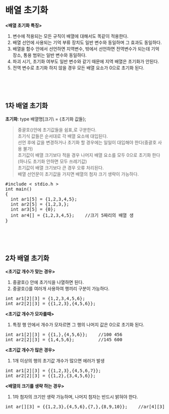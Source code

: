 # 배열 초기화
**<배열 초기화 특징>**
1. 변수에 적용되는 모든 규칙이 배열에 대해서도 똑같이 적용한다.
2. 배열 선언에 사용되는 기억 부류 장치도 일반 변수와 동일하며 그 효과도 동일하다.
3. 배열을 함수 안에서 선언하면 지역변수, 밖에서 선언하면 전역변수가 되는데 기억 장소, 통용 범위는 일반 변수와 동일하다.
4. 파괴 시기, 초기화 여부도 일반 변수와 같기 때문에 지역 배열은 초기화가 안된다.
5. 전역 변수로 초기화 하지 않을 경우 모든 배열 요소가 0으로 초기화 된다.

<br><br><br>
## 1차 배열 초기화
**초기화**: type 배열명[크기\ = {초기화 값들};  
> 중괄호()안에 초기값들을 쉼표,로 구분한다.  
> 초기식 값들은 순서대로 각 배열 요소에 대입된다.  
> 선언 후에 값을 변경하거나 초기화 할 경우에는 일일이 대입해야 한다(중괄호 사용 불가)  
> 초기값이 배열 크기보다 적을 경우 나머지 배열 요소를 모두 0으로 초기화 한다(하나도 초기화 안하면 모두 쓰레기값)  
> 초기값이 배열 크기보다 큰 경우 오류 처리된다.  
> 배열 선언문이 초기값을 가지면 배열의 첨자 크기 생략이 가능하다.  

<pre>#include < stdio.h >
int main()
{
  int ar1[5] = {1,2,3,4,5};
  int ar2[5] = {1,2,3,};
  int ar3[5] = {0};
  int ar4[] = {1,2,3,4,5};    //크기 5짜리의 배열 생
}
</pre><br><br><br>

## 2차 배열 초기화
**<초기값 개수가 맞는 경우>**  
1. 중괄호{} 안에 초기식을 나열하면 된다.
2. 중괄호{}를 여러개 사용하여 행끼리 구분이 가능하다.
<pre>int ar1[2][3] = {1,2,3,4,5,6};
int ar2[2][3] = {{1,2,3},{4,5,6}};</pre>

**<초기값 개수가 모자를때>**
1. 특정 행 안에서 개수가 모자르면 그 행의 나머지 값은 0으로 초기화 된다.

<pre>int ar1[2][3] = {{1,},{4,5,6}};    //100 456
int ar2[2][3] = {1,4,5,6};         //145 600</pre>

**<초기값 개수가 많은 경우>**
1. 1개 이상의 행의 초기값 개수가 많으면 에러가 발생

<pre>int ar1[2][3] = {{1,2,3},{4,5,6,7}};
int ar2[2][3] = {{1,2},{3,4,5,6}};</pre>

**<배열의 크기를 생략 하는 경우>**
1. 1차 첨자의 크기만 생략 가능하며, 나머지 첨자는 반드시 밝혀야 한다.

<pre>int ar[][3] = {{1,2,3},{4,5,6},{7,},{8,9,10}};    //ar[4][3]</pre>
